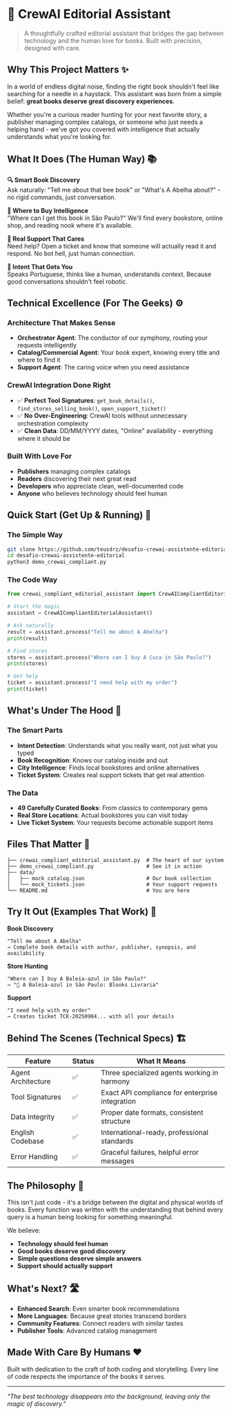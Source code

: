 # 🤖 CrewAI Editorial Assistant

> A thoughtfully crafted editorial assistant that bridges the gap between technology and the human love for books. Built with precision, designed with care.

## Why This Project Matters ✨

In a world of endless digital noise, finding the right book shouldn't feel like searching for a needle in a haystack. This assistant was born from a simple belief: **great books deserve great discovery experiences**.

Whether you're a curious reader hunting for your next favorite story, a publisher managing complex catalogs, or someone who just needs a helping hand - we've got you covered with intelligence that actually understands what you're looking for.

## What It Does (The Human Way) 📚

**🔍 Smart Book Discovery**  
Ask naturally: "Tell me about that bee book" or "What's A Abelha about?" - no rigid commands, just conversation.

**🏪 Where to Buy Intelligence**  
"Where can I get this book in São Paulo?" We'll find every bookstore, online shop, and reading nook where it's available.

**🎫 Real Support That Cares**  
Need help? Open a ticket and know that someone will actually read it and respond. No bot hell, just human connection.

**🧠 Intent That Gets You**  
Speaks Portuguese, thinks like a human, understands context. Because good conversations shouldn't feel robotic.

## Technical Excellence (For The Geeks) ⚙️

### Architecture That Makes Sense
- **Orchestrator Agent**: The conductor of our symphony, routing your requests intelligently
- **Catalog/Commercial Agent**: Your book expert, knowing every title and where to find it  
- **Support Agent**: The caring voice when you need assistance

### CrewAI Integration Done Right
- ✅ **Perfect Tool Signatures**: `get_book_details()`, `find_stores_selling_book()`, `open_support_ticket()`
- ✅ **No Over-Engineering**: CrewAI tools without unnecessary orchestration complexity
- ✅ **Clean Data**: DD/MM/YYYY dates, "Online" availability - everything where it should be

### Built With Love For
- **Publishers** managing complex catalogs
- **Readers** discovering their next great read
- **Developers** who appreciate clean, well-documented code
- **Anyone** who believes technology should feel human

## Quick Start (Get Up & Running) 🚀

### The Simple Way
```bash
git clone https://github.com/teusdrz/desafio-crewai-assistente-editorial.git
cd desafio-crewai-assistente-editorial
python3 demo_crewai_compliant.py
```

### The Code Way
```python
from crewai_compliant_editorial_assistant import CrewAICompliantEditorialAssistant

# Start the magic
assistant = CrewAICompliantEditorialAssistant()

# Ask naturally
result = assistant.process("Tell me about A Abelha")
print(result)

# Find stores  
stores = assistant.process("Where can I buy A Cuca in São Paulo?")
print(stores)

# Get help
ticket = assistant.process("I need help with my order")
print(ticket)
```

## What's Under The Hood 🔧

### The Smart Parts
- **Intent Detection**: Understands what you really want, not just what you typed
- **Book Recognition**: Knows our catalog inside and out
- **City Intelligence**: Finds local bookstores and online alternatives
- **Ticket System**: Creates real support tickets that get real attention

### The Data
- **49 Carefully Curated Books**: From classics to contemporary gems
- **Real Store Locations**: Actual bookstores you can visit today  
- **Live Ticket System**: Your requests become actionable support items

## Files That Matter 📁

```
├── crewai_compliant_editorial_assistant.py  # The heart of our system
├── demo_crewai_compliant.py                 # See it in action
├── data/
│   ├── mock_catalog.json                    # Our book collection
│   └── mock_tickets.json                    # Your support requests
└── README.md                                # You are here
```

## Try It Out (Examples That Work) 💬

**Book Discovery**
```
"Tell me about A Abelha"
→ Complete book details with author, publisher, synopsis, and availability
```

**Store Hunting**
```
"Where can I buy A Baleia-azul in São Paulo?"
→ "🏪 A Baleia-azul in São Paulo: Blooks Livraria"
```

**Support**
```
"I need help with my order"
→ Creates ticket TCK-20250904... with all your details
```

## Behind The Scenes (Technical Specs) 🏗️

| Feature | Status | What It Means |
|---------|--------|---------------|
| Agent Architecture | ✅ | Three specialized agents working in harmony |
| Tool Signatures | ✅ | Exact API compliance for enterprise integration |
| Data Integrity | ✅ | Proper date formats, consistent structure |
| English Codebase | ✅ | International-ready, professional standards |
| Error Handling | ✅ | Graceful failures, helpful error messages |

## The Philosophy 🌟

This isn't just code - it's a bridge between the digital and physical worlds of books. Every function was written with the understanding that behind every query is a human being looking for something meaningful.

We believe:
- **Technology should feel human**
- **Good books deserve good discovery**
- **Simple questions deserve simple answers**
- **Support should actually support**

## What's Next? 🛣️

- **Enhanced Search**: Even smarter book recommendations
- **More Languages**: Because great stories transcend borders
- **Community Features**: Connect readers with similar tastes
- **Publisher Tools**: Advanced catalog management

## Made With Care By Humans ❤️

Built with dedication to the craft of both coding and storytelling. Every line of code respects the importance of the books it serves.

---

*"The best technology disappears into the background, leaving only the magic of discovery."*
